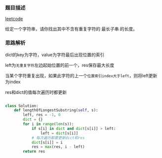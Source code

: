 ### 题目描述

[leetcode](https://leetcode-cn.com/problems/longest-substring-without-repeating-characters/)

给定一个字符串，请你找出其中不含有重复字符的 最长子串 的长度。

### 思路解析

dict的key为字符，value为字符最后出现位置的索引

left为`无重复字符`左边起始位置的前一个，res保存最大长度

当某个字符重复出现，如果此字符的上一个`位置索引index大于left`，则将left更新为index

res和dict的值每次遍历时都更新

```python

class Solution:
    def lengthOfLongestSubstring(self, s):
        left, res = -1, 0
        dict = {}
        for i in range(len(s)):
            if s[i] in dict and dict[s[i]] > left:
                left = dict[s[i]]
            # 每次遍历都要更新dict和res
            dict[s[i]] = i
            res = max(res, i - left)
        return res

```
